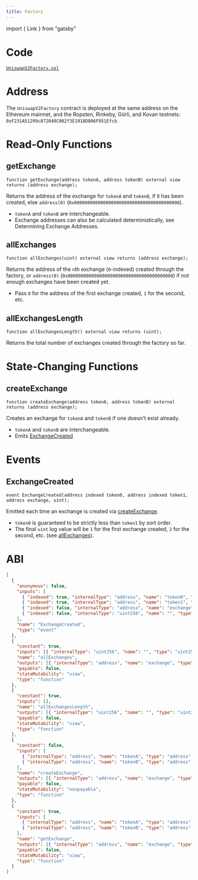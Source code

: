 ```yaml
---
title: Factory
---
```


import { Link } from "gatsby"

# Code

[`UniswapV2Factory.sol`](https://github.com/Uniswap/uniswap-v2-core/blob/master/contracts/UniswapV2Factory.sol)

# Address

The `UniswapV2Factory` contract is deployed at the same address on the Ethereum mainnet, and the Ropsten, Rinkeby, Görli, and Kovan testnets: `0xF231A51299c872040C002f3E1918D806F951Efcb`.

# Read-Only Functions

## getExchange

```clike
function getExchange(address tokenA, address tokenB) external view returns (address exchange);
```

Returns the address of the exchange for `tokenA` and `tokenB`, if it has been created, else `address(0)` (`0x0000000000000000000000000000000000000000`).

- `tokenA` and `tokenB` are interchangeable.
- Exchange addresses can also be calculated deterministically, see <Link to='/docs/v2/technical-considerations/determining-exchange-addresses'>Determining Exchange Addresses</Link>.

## allExchanges

```clike
function allExchanges(uint) external view returns (address exchange);
```

Returns the address of the `n`th exchange (`0`-indexed) created through the factory, or `address(0)` (`0x0000000000000000000000000000000000000000`) if not enough exchanges have been created yet.

- Pass `0` for the address of the first exchange created, `1` for the second, etc.

## allExchangesLength

```clike
function allExchangesLength() external view returns (uint);
```

Returns the total number of exchanges created through the factory so far.

# State-Changing Functions

## createExchange

```clike
function createExchange(address tokenA, address tokenB) external returns (address exchange);
```

Creates an exchange for `tokenA` and `tokenB` if one doesn't exist already.

- `tokenA` and `tokenB` are interchangeable.
- Emits [ExchangeCreated](#exchangecreated)

# Events

## ExchangeCreated

```clike
event ExchangeCreated(address indexed token0, address indexed token1, address exchange, uint);
```

Emitted each time an exchange is created via [createExchange](#createexchange).

- `token0` is guaranteed to be strictly less than `token1` by sort order.
- The final `uint` log value will be `1` for the first exchange created, `2` for the second, etc. (see [allExchanges](#allexchanges)).

# ABI

```json
[
  {
    "anonymous": false,
    "inputs": [
      { "indexed": true, "internalType": "address", "name": "token0", "type": "address" },
      { "indexed": true, "internalType": "address", "name": "token1", "type": "address" },
      { "indexed": false, "internalType": "address", "name": "exchange", "type": "address" },
      { "indexed": false, "internalType": "uint256", "name": "", "type": "uint256" }
    ],
    "name": "ExchangeCreated",
    "type": "event"
  },
  {
    "constant": true,
    "inputs": [{ "internalType": "uint256", "name": "", "type": "uint256" }],
    "name": "allExchanges",
    "outputs": [{ "internalType": "address", "name": "exchange", "type": "address" }],
    "payable": false,
    "stateMutability": "view",
    "type": "function"
  },
  {
    "constant": true,
    "inputs": [],
    "name": "allExchangesLength",
    "outputs": [{ "internalType": "uint256", "name": "", "type": "uint256" }],
    "payable": false,
    "stateMutability": "view",
    "type": "function"
  },
  {
    "constant": false,
    "inputs": [
      { "internalType": "address", "name": "tokenA", "type": "address" },
      { "internalType": "address", "name": "tokenB", "type": "address" }
    ],
    "name": "createExchange",
    "outputs": [{ "internalType": "address", "name": "exchange", "type": "address" }],
    "payable": false,
    "stateMutability": "nonpayable",
    "type": "function"
  },
  {
    "constant": true,
    "inputs": [
      { "internalType": "address", "name": "tokenA", "type": "address" },
      { "internalType": "address", "name": "tokenB", "type": "address" }
    ],
    "name": "getExchange",
    "outputs": [{ "internalType": "address", "name": "exchange", "type": "address" }],
    "payable": false,
    "stateMutability": "view",
    "type": "function"
  }
]
```

